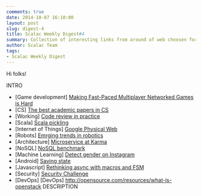 ```yaml
---
comments: true
date: 2014-10-07 16:10:00
layout: post
slug: digest-4
title: Scalac Weekly Digest#4
summary: Collection of interesting links from around of web choosen for you by scalac team
author: Scalac Team
tags:
- Scalac Weekly Digest
---
```


Hi folks! 

INTRO

* \[Game development\] [Making Fast-Paced Multiplayer Networked Games is Hard](http://www.gamasutra.com/blogs/MarkMennell/20140929/226628/Making_FastPaced_Multiplayer_Networked_Games_is_Hard.php)
* \[CS\] [The best academic papers in CS](http://arnetminer.org/conferencebestpapers)
* \[Working\] [Code review in practice](http://blog.salsitasoft.com/practical-lessons-in-peer-code-review)
* \[Scala\] [Scala pickling](https://github.com/scala/pickling)
* \[Internet of Things\] [Google Physical Web](https://github.com/google/physical-web)
* \[Robots\] [Emrging trends in robotics](http://news.nationalgeographic.com/news/2014/08/140825-micro-robots-robert-wood-emerging-explorer-science-engineering-technology/)
* \[Architecture\] [Microservice at Karma](https://blog.yourkarma.com/building-microservices-at-karma)
* \[NoSQL\] [NoSQL benchmark](http://java.dzone.com/articles/dissecting-nosql-benchmark)
* \[Machine Learning\] [Detect gender on Instagram](http://totems.co/blog/machine-learning-nodejs-gender-instagram) 
* \[Android\] [Saving state](https://speakerdeck.com/cyrilmottier/deep-dive-into-android-state-restoration)
* \[Javascript\] [Rethinking async with macros and FSM](http://sriku.org/blog/2014/02/11/bye-bye-js-promises/)
* \[Security\] [Security Challenge](http://www.cryptopals.com/)
* \[DevOps\] [DevOps] http://opensource.com/resources/what-is-openstack
DESCRIPTION
